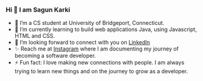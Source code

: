 ### Hi 👋 I am Sagun Karki
- 🔭 I’m a CS student at University of Bridgeport, Connecticut.
- 🌱 I’m currently learning to build web applications Java, using Javascript, HTML and CSS.
- 👯 I’m looking forward to connect with you on [LinkedIn](https://www.linkedin.com/in/sagun-karki-12438b133/)
- ✨ Reach me at [Instagram](https://www.instagram.com/sagun_codes/) where I am documenting my journey of becoming a software developer.
- ⚡ Fun fact: I love making new connections with people. I am always trying to learn new things and on the journey to grow as a developer.


<!--
**Sagkarki/sagkarki** is a ✨ _special_ ✨ repository because its `README.md` (this file) appears on your GitHub profile.



